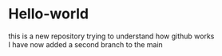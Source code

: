 # Hello-world
this is a new repository
trying to understand how github works <br>
I have now added a second branch to the main
